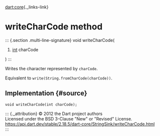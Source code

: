[dart:core](../../dart-core/dart-core-library){._links-link}

writeCharCode method
====================

::: {.section .multi-line-signature}
void writeCharCode(

1.  [int](../int-class) charCode

)
:::

Writes the character represented by `charCode`.

Equivalent to `write(String.fromCharCode(charCode))`.

Implementation {#source}
--------------

``` {.language-dart data-language="dart"}
void writeCharCode(int charCode);
```

::: {._attribution}
© 2012 the Dart project authors\
Licensed under the BSD 3-Clause \"New\" or \"Revised\" License.\
<https://api.dart.dev/stable/2.18.5/dart-core/StringSink/writeCharCode.html>
:::
